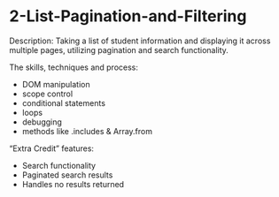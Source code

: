 # 2-List-Pagination-and-Filtering

Description: Taking a list of student information and displaying it across multiple pages, utilizing pagination and search functionality.

The skills, techniques and process: 
* DOM manipulation
* scope control
* conditional statements
* loops
* debugging
* methods like .includes & Array.from

“Extra Credit” features:
* Search functionality
* Paginated search results
* Handles no results returned
